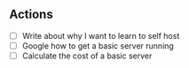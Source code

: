 ## Actions
- [ ] Write about why I want to learn to self host 
- [ ] Google how to get a basic server running
- [ ] Calculate the cost of a basic server